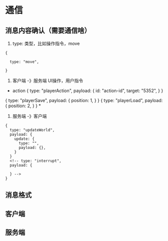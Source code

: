 # 通信

## 消息内容确认（需要通信啥）


1. type: 类型，比如操作指令，move

```
{

  type: "move",

}
```

1. 客户端 -》服务端
UI操作，用户指令

* action
{
  type: "playerAction",
  payload: {
    id: "action-id",
    target: "5352",
  }
}

{
  type: "playerSave",
  payload: {
    position: 1,
  }
}
{
  type: "playerLoad",
  payload: {
    position: 2,
  }
}
*

1. 服务端 -》客户端
```
{
  type: "updateWorld",
  payload: {
    update: {
      type: "",
      payload: {},
    }
  }
  <!-- type: "interrupt",
  payload: {

  } -->
}
```



## 消息格式

## 客户端

## 服务端
